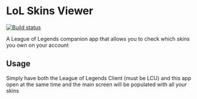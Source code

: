 # LoL Skins Viewer

[![Build status](https://ci.appveyor.com/api/projects/status/o293j53s6pt5txyp/branch/master?svg=true)](https://ci.appveyor.com/project/s-coimbra21/dark-binding/branch/master)

A League of Legends companion app that allows you to check which skins you own on your account

## Usage

Simply have both the League of Legends Client (must be LCU) and this app open at the same time and the main screen will be populated with all your skins
